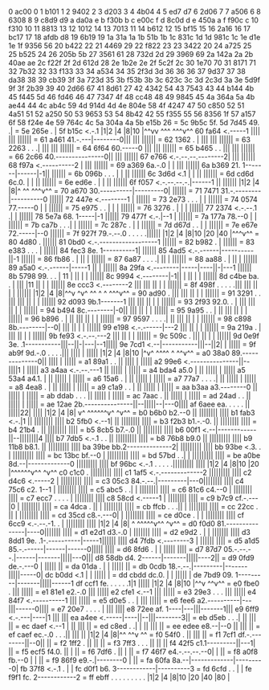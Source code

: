 0 ac00 0
1 b101 1
2 9402 2
3 d203 3
4 4b04 4
5 ed7 d7
6 2d06 7
7 a506 6
8 6308 8
9 c8d9 d9
a da0a e
b f30b b
c e00c f
d 8c0d d
e 450a a
f f90c c
10 f310 10
11 8813 13
12 1012 14
13 7013 11
14 b612 12
15 bf15 15
16 2a16 16
17 bc17 17
18 afdb d8
19 6b19 19
1a 31a 1a
1b 51b 1b
1c 831c 1d
1d 981c 1c
1e d1e 1e
1f 9356 56
20 b422 22
21 4469 29
22 f822 23
23 3422 20
24 a725 25
25 b525 24
26 205b 5b
27 3561 61
28 732d 2d
29 3969 69
2a 142a 2a
2b 40ae ae
2c f22f 2f
2d 612d 28
2e 1b2e 2e
2f 5c2f 2c
30 1e70 70
31 8171 71
32 7b32 32
33 f133 33
34 a534 34
35 2f3d 3d
36 36 36
37 9d37 37
38 da38 38
39 cb39 3f
3a 723d 35
3b f53b 3b
3c 623c 3c
3d 2c3d 3a
3e 5d9f 9f
3f 2b39 39
40 2d66 67
41 8d61 27
42 4342 54
43 7543 43
44 b144 4b
45 f445 5d
46 fd46 46
47 7347 4f
48 cc48 48
49 9845 45
4a 364a 5a
4b ae44 44
4c ab4c 59
4d 914d 4d
4e 804e 58
4f 4247 47
50 c850 52
51 4a51 51
52 a250 50
53 9653 53
54 8b42 42
55 f355 55
56 8356 1f
57 a157 6f
58 f24e 4e
59 764c 4c
5a 304a 4a
5b e15b 26
= 5c 9b5c 5f.
  5d 7d45 49. .|
= 5e 265e   .  |
  5f b15c  <.-.1
            |1|2 |4 |8|10 |^^vv ^^^       ^^^v^^
  60 fa64  <.-----1        |||| |||       ||||||
= 61 a461 41.-.---|--------0||| |||       ||||||
= 62 1362   .     |         ||| |||       ||||||
= 63 2263   . .  .|         ||| |||       ||||||
= 64 6f64 60.-----0         ||| |||       ||||||
= 65 b465   . .             ||| |||       ||||||
= 66 2c66 40.---------------0|| |||       ||||||
  67 e766  <.-.--.--.--------2| |||       ||||||
  68 f97a  <.----------2      | |||       ||||||
= 69 a369 6a.-.0       |      | |||       ||||||
  6a b369 21.  1-------|------|-1||       ||||||
= 6b 096b   . .  .     |      |  ||       ||||||
  6c 3d6d  <.1         |      |  ||       ||||||
= 6d cd6d 6c.0.        |      |  ||       ||||||
= 6e ed6e   .          |      |  ||       ||||||
  6f f057  <.-.--.--.-.|------1  ||       ||||||
            |1|2 |4 |8|^         ^^       ^^^v^^
= 70 a670 30.----------|---------0|       ||||||
= 71 7471 31.-.--------|----------0       ||||||
  72 447e  <.--------1 |                  ||||||
= 73 2e73   . .  .   | |                  ||||||
= 74 0574 77.-----0  | |                  ||||||
= 75 e975   . .   |  | |                  ||||||
= 76 3276   .     |  | |                  ||||||
  77 2374  <.-.--.1 .| |                  ||||||
  78 5e7a 68.  1-----|-1                  ||||||
  79 477f  <.-.|--1  |                    ||||||
= 7a 177a 78.--0  |  |                    ||||||
= 7b ca7b   . .  .|  |                    ||||||
= 7c 287c   .     |  |                    ||||||
= 7d d67d   . .   |  |                    ||||||
= 7e e67e 72.-----|--0                    ||||||
= 7f 927f 79.-.--.0 . .   .    .         .||||||
            |1|2 |4 |8|10 |20  |40       |^^^v^^
= 80 4d80   .                             ||||||
  81 0bd0  <.-.------------------1        ||||||
= 82 b982   .                    |        ||||||
= 83 e383   . .  .               |        ||||||
  84 fec3 8e.        1----------1|        ||||||
  85 4ad5  <.-.------|----------||-1      ||||||
= 86 fb86   .        |          || |      ||||||
= 87 6a87   . .  .  .|          || |      ||||||
= 88 aa88   .        |          || |      ||||||
  89 a5a0  <.-.------|-----1    || |      ||||||
  8a 29fa  <.--------|-----|----||-|---1  ||||||
  8b 5798 99. .  .   |  11 |    || |   |  ||||||
  8c 9994  <.--------|-1|| |    || |   |  ||||||
  8d c4be ba. .      | ||| |11  || |   |  ||||||
  8e ccc3  <.--------2 ||| |||  || |   |  ||||||
= 8f 498f   . .  .  . .||| |||  || |   |  ||||||
            |1|2 |4 |8|^^v ^v^  ^^ ^   ^  ^^^v^^
= 90 ad90   .          ||| |||  || |   |  ||||||
= 91 3291   . .        ||| |||  || |   |  ||||||
  92 d093 9b.1-------1 ||| |||  || |   |  ||||||
= 93 2f93 92.0.  .   | ||| |||  || |   |  ||||||
= 94 b494 8c.--------|-0|| |||  || |   |  ||||||
= 95 9a95   . .      |  || |||  || |   |  ||||||
= 96 b896   .        |  || |||  || |   |  ||||||
= 97 9597   . .  .  .|  || |||  || |   |  ||||||
= 98 c898 8b.--------|--0| |||  || |   |  ||||||
  99 e198  <.-.------|---2 |||  || |   |  ||||||
= 9a 219a   .        |     |||  || |   |  ||||||
  9b fe93  <.-.--.---2     |||  || |   |  ||||||
= 9c 509c   .              |||  || |   |  ||||||
  9d 0e9f 3e. .1-----------|||--||-|---|--1|||||
  9e 7cd1  <.--|-----------|||--||2|   |   |||||
= 9f ab9f 9d.-.0 .  . .   .|||  ||||   |   |||||
            |1|2 |4 |8|10 |^v^  ^^^^   ^   ^^v^^
= a0 38a0 89.--------------0||  ||||   |   |||||
= a1 89a1   . .             ||  ||||   |   |||||
  a2 99e6  <.---------------||--||||1  |   |||||
  a3 a4aa  <.-.--.---1      ||  |||||  |   |||||
= a4 bda4 a5.0       |      ||  |||||  |   |||||
  a5 53a4 a4.1.      |      ||  |||||  |   |||||
= a6 15a6   .        |      ||  |||||  |   |||||
= a7 77a7   . .  .  .|      ||  |||||  |   |||||
= a8 4ea8   .        |      ||  |||||  |   |||||
= a9 c1a9   . .      |      ||  |||||  |   |||||
= aa b3aa a3.--------0      ||  |||||  |   |||||
= ab ddab   . .  .          ||  |||||  |   |||||
= ac 7aac   .               ||  |||||  |   |||||
= ad 24ad   . .             ||  |||||  |   |||||
= ae 12ae 2b.---------------||--|||||--|---0||||
  af 6aee ea. .  .  . .     ||  |||||22|    ||||
            |1|2 |4 |8|     v^  ^^^^^^v^    ^v^^
= b0 b6b0 b2.--0            ||  ||||||||    ||||
  b1 fab3  <.-.|1           ||  ||||||||    ||||
  b2 5fb0  <.--1|           ||  ||||||||    ||||
= b3 f2b3 b1.-.-0.          ||  ||||||||    ||||
= b4 21b4   .               ||  ||||||||    ||||
= b5 8cb5 b7.-.0            ||  ||||||||    ||||
  b6 00f1  <.--|------------||--||||||||4   ||||
  b7 7db5  <.-.1 .  .       ||  |||||||||   ||||
= b8 76b8 b9.0              ||  |||||||||   ||||
  b9 11b8 b8.1.             ||  |||||||||   ||||
  ba 39be bb.2--------------2|  |||||||||   ||||
  bb 93be  <.3.  .           |  |||||||||   ||||
= bc 13bc bf.--0             |  |||||||||   ||||
= bd 57bd   . .|             |  |||||||||   ||||
= be a0be 8d.--|-------------0  |||||||||   ||||
  bf 96bc  <.-.1 .  . .   .    .|||||||||   ||||
            |1|2 |4 |8|10 |20  |^^^^^^v^^   ^v^^
  c0 c1c0   .                   |||||||||   ||||
  c1 1af5  <.-.-------------2   |||||||||   ||||
  c2 d4c6  <.-----2         |   |||||||||   ||||
= c3 05c3 84.-.--.|---------|---0||||||||   ||||
  c4 75c6 c2.  1--1         |    ||||||||   ||||
= c5 abc5   . .|            |    ||||||||   ||||
= c6 81c6 c4.--0            |    ||||||||   ||||
= c7 ecc7   . .  .  .       |    ||||||||   ||||
  c8 58cd  <.-----1         |    ||||||||   ||||
= c9 b7c9 cf.-.---|0        |    ||||||||   ||||
= ca 4dca   .     ||        |    ||||||||   ||||
= cb ffcb   . .  .||        |    ||||||||   ||||
= cc 22cc   .     ||        |    ||||||||   ||||
= cd 35cd c8.-.---0|        |    ||||||||   ||||
= ce d0ce   .      |        |    ||||||||   ||||
  cf 6cc9  <.-.--.-1. .     |    ||||||||   ||||
            |1|2 |4 |8|     ^    ^^^^^v^^   ^v^^
= d0 f0d0 81.---------------|----0|||||||   ||||
= d1 e2d1 d3.-.0            |     |||||||   ||||
= d2 e9d2   .  |            |     |||||||   ||||
  d3 8dd1 9e. .1-.----------|-----1||||||   ||||
  d4 7fdb  <.--------3      |      ||||||   ||||
= d5 a1d5 85.-.------|------|------0|||||   ||||
= d6 8fd6   .        |      |       |||||   ||||
= d7 87d7 05.-.--.--.|------|-------|||||---0|||
  d8 58db d4.        2------|-------|||||----2||
= d9 0fd9 de.-.---0         |       |||||     ||
= da 01da   .     |         |       |||||     ||
= db 0cdb 18.-.--.|---------|-------|||||-----0|
  dc b0dd  <.1    |         |       |||||      |
= dd cbdd dc.0.   |         |       |||||      |
  de 7bd9 09.     1---------|-------|||||------1
  df ccf1 fe. .  .  . .   .1|1      |||||
            |1|2 |4 |8|10 |^^v      ^^v^^
= e0 fbe0   .              |||      |||||
= e1 81e1 e2.-.0           |||      |||||
  e2 cfe1  <.--1           |||      |||||
= e3 29e3   . .  .         |||      |||||
  e4 84f7  <.----------1   |||      |||||
= e5 d0e5   . .        |   |||      |||||
= e6 fee6 a2.----------|---|||------0||||
= e7 20e7   . .  .  .  |   |||       ||||
  e8 72ee af.     1----|---|||-------1|||
  e9 6ff9  <.-.---|----|1  |||        |||
  ea a4ee  <.-----|----||--|||--------3||
= eb d5eb   . .  .|    ||  |||         ||
= ec daef  <.--1  |    ||  |||         ||
= ed c8ed   . .|  |    ||  |||         ||
= ee edee e8.--|--0    ||  |||         ||
= ef caef ec.-.0 .  . .||  |||         ||
            |1|2 |4 |8|^^  ^^v         ^^
= f0 54f0   .          ||  |||         ||
= f1 7cf1 df.-.--------||--0||         ||
= f2 1ff2   .          ||   ||         ||
= f3 7ff3   . .  .     ||   ||         ||
  f4 42f5 c1.1---------||---1|         ||
= f5 ecf5 f4.0.        ||    |         ||
= f6 7df6   .          ||    |         ||
= f7 46f7 e4.-.--.--.--0|    |         ||
= f8 a0f8 fb.--0        |    |         ||
= f9 86f9 e9.-.|--------0    |         ||
= fa 60fa 8a.--|-------------|---------0|
  fb 37f8  <.-.1 .           |          |
  fc d0f1 b6.   3------------|----------3
= fd 6cfd   . . |            |
  fe f9f1 fc.   2------------2
= ff ebff   . .  .  . .   .    .         .      .
            |1|2 |4 |8|10 |20  |40       |80    |
